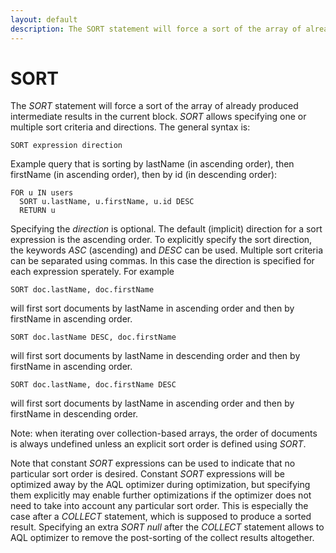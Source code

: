 ```yaml
---
layout: default
description: The SORT statement will force a sort of the array of already producedintermediate results in the current block
---
```


SORT
====

The *SORT* statement will force a sort of the array of already produced
intermediate results in the current block. *SORT* allows specifying one or
multiple sort criteria and directions.  The general syntax is:

```
SORT expression direction
```

Example query that is sorting by lastName (in ascending order), then firstName
(in ascending order), then by id (in descending order):

```
FOR u IN users
  SORT u.lastName, u.firstName, u.id DESC
  RETURN u
```

Specifying the *direction* is optional. The default (implicit) direction for a
sort expression is the ascending order. To explicitly specify the sort direction, 
the keywords *ASC* (ascending) and *DESC* can be used. Multiple sort criteria can be
separated using commas. In this case the direction is specified for each
expression sperately. For example

```
SORT doc.lastName, doc.firstName
```

will first sort documents by lastName in ascending order and then by
firstName in ascending order.

```
SORT doc.lastName DESC, doc.firstName
```

will first sort documents by lastName in descending order and then by
firstName in ascending order.

```
SORT doc.lastName, doc.firstName DESC
```

will first sort documents by lastName in ascending order and then by
firstName in descending order.


Note: when iterating over collection-based arrays, the order of documents is
always undefined unless an explicit sort order is defined using *SORT*.


Note that constant *SORT* expressions can be used to indicate that no particular
sort order is desired. Constant *SORT* expressions will be optimized away by the AQL
optimizer during optimization, but specifying them explicitly may enable further
optimizations if the optimizer does not need to take into account any particular
sort order. This is especially the case after a *COLLECT* statement, which is 
supposed to produce a sorted result. Specifying an extra *SORT null* after the
*COLLECT* statement allows to AQL optimizer to remove the post-sorting of the
collect results altogether.

